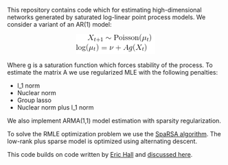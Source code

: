 This repository contains code which for estimating high-dimensional networks generated by saturated log-linear point process models.  We consider a variant of an AR(1) model: 

<p align="center">
<img src="https://github.com/bzmark/Saturated-Point-Processes/blob/master/AR(1)%20NN%20and%20Sparsity/equation.png" />
</p>

Where g is a saturation function which forces stability of the process.  To estimate the matrix A we use regularized MLE with the following penalties:

* l_1 norm
* Nuclear norm
* Group lasso
* Nuclear norm plus l_1 norm

We also implement ARMA(1,1) model estimation with sparsity regularization.  

To solve the RMLE optimization problem we use the [SpaRSA algorithm](http://www.lx.it.pt/~mtf/SpaRSA/IEEE_TSP_2009_Wright_Nowak_Figueiredo.pdf).  The low-rank plus sparse model is optimized using alternating descent.

This code builds on code written by [Eric Hall](http://erichall87.github.io/) and [discussed here](https://arxiv.org/abs/1605.02693).
